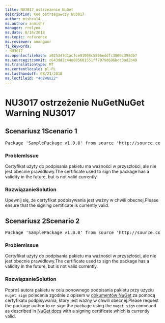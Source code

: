 ```yaml
---
title: NU3017 ostrzeżenie NuGet
description: Kod ostrzegawczy NU3017
author: mishra14
ms.author: anmishr
manager: rrelyea
ms.date: 8/16/2018
ms.topic: reference
ms.reviewer: anangaur
f1_keywords:
- NU3017
ms.openlocfilehash: a025347d1acfce91008c5566eddfc3060c398db7
ms.sourcegitcommit: c643dd2c44e085601551ff7079d696bcc3ad2b49
ms.translationtype: MT
ms.contentlocale: pl-PL
ms.lasthandoff: 08/21/2018
ms.locfileid: "40248822"
---
```

# <a name="nuget-warning-nu3017"></a><span data-ttu-id="19b40-103">NU3017 ostrzeżenie NuGet</span><span class="sxs-lookup"><span data-stu-id="19b40-103">NuGet Warning NU3017</span></span>

## <a name="scenario-1"></a><span data-ttu-id="19b40-104">Scenariusz 1</span><span class="sxs-lookup"><span data-stu-id="19b40-104">Scenario 1</span></span>

<pre>Package 'SamplePackage v1.0.0' from source 'http://source.com/index.json': The signing certificate is not yet valid.</pre>

### <a name="issue"></a><span data-ttu-id="19b40-105">Problem</span><span class="sxs-lookup"><span data-stu-id="19b40-105">Issue</span></span>

<span data-ttu-id="19b40-106">Certyfikat użyty do podpisania pakietu ma ważności w przyszłości, ale nie jest obecnie prawidłowy.</span><span class="sxs-lookup"><span data-stu-id="19b40-106">The certificate used to sign the package has a validity in the future, but is not valid currently.</span></span>


### <a name="solution"></a><span data-ttu-id="19b40-107">Rozwiązanie</span><span class="sxs-lookup"><span data-stu-id="19b40-107">Solution</span></span>

<span data-ttu-id="19b40-108">Upewnij się, że certyfikat podpisywania jest ważny w chwili obecnej.</span><span class="sxs-lookup"><span data-stu-id="19b40-108">Please ensure that the signing certificate is currently valid.</span></span>



## <a name="scenario-2"></a><span data-ttu-id="19b40-109">Scenariusz 2</span><span class="sxs-lookup"><span data-stu-id="19b40-109">Scenario 2</span></span>

<pre>Package 'SamplePackage v1.0.0' from source 'http://source.com/index.json': The primary signature's certificate is not yet valid.</pre>

### <a name="issue"></a><span data-ttu-id="19b40-110">Problem</span><span class="sxs-lookup"><span data-stu-id="19b40-110">Issue</span></span>

<span data-ttu-id="19b40-111">Certyfikat użyty do podpisania pakietu ma ważności w przyszłości, ale nie jest obecnie prawidłowy.</span><span class="sxs-lookup"><span data-stu-id="19b40-111">The certificate used to sign the package has a validity in the future, but is not valid currently.</span></span>


### <a name="solution"></a><span data-ttu-id="19b40-112">Rozwiązanie</span><span class="sxs-lookup"><span data-stu-id="19b40-112">Solution</span></span>

<span data-ttu-id="19b40-113">Poproś autora pakietu w celu ponownego podpisania pakietu przy użyciu `nuget sign` polecenia zgodnie z opisem w [dokumentów NuGet](https://docs.microsoft.com/en-us/nuget/create-packages/sign-a-package) za pomocą certyfikatu podpisywania, który jest ważny w chwili obecnej.</span><span class="sxs-lookup"><span data-stu-id="19b40-113">Please request the package author to re-sign the package using the `nuget sign` command as described in [NuGet docs](https://docs.microsoft.com/en-us/nuget/create-packages/sign-a-package) with a signing certificate which is currently valid.</span></span>


